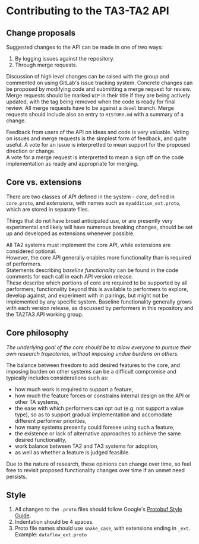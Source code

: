 # Contributing to the TA3-TA2 API

## Change proposals

Suggested changes to the API can be made in one of two ways:

1.  By logging issues against the repository.
2.  Through merge requests.

Discussion of high level changes can be raised with the group and commented on using GitLab's issue tracking system.
Concrete changes can be proposed by modifying code and submitting a merge request for review.
Merge requests should be marked `WIP` in their title if they are being actively updated, with the tag being removed when the code is ready for final review.
All merge requests have to be against a `devel` branch.
Merge requests should include also an entry to `HISTORY.md` with a summary of a change.

Feedback from users of the API on ideas and code is very valuable. 
Voting on issues and merge requests is the simplest form of feedback, and quite useful. 
A vote for an issue is interpretted to mean support for the proposed direction or change.  
A vote for a merge request is interpretted to mean a sign off on the code implementation as ready and appropriate for merging.

## Core vs. extensions

There are two classes of API defined in the system - *core*, defined in `core.proto`, and *extensions*, with names such as `myaddition_ext.proto`, which are stored in separate files.  

Things that do not have broad anticipated use, or are presently very experimental and likely will have numerous breaking changes, should be set up and developed as extensions whenever possible.

All TA2 systems must implement the core API, while extensions are considered optional.  
However, the core API generally enables more functionality than is required of performers.  
Statements describing *baseline functionality* can be found in the code comments for each call in each API version release.  
These describe which portions of core are required to be supported by all performers; functionality beyond this is available to performers to explore, develop against, and experiment with in pairings, but might not be implemented by any specific system.
Baseline functionality generally grows with each version release, as discussed by performers in this repository and the TA2TA3 API working group.

## Core philosophy

_The underlying goal of the core should be to allow everyone to pursue their own research trajectories, without imposing undue burdens on others._

The balance between freedom to add desired features to the core, and imposing burden on other systems can be a difficult compromise and typically includes considerations such as:
* how much work is required to support a feature,
* how much the feature forces or constrains internal design on the API or other TA systems,
* the ease with which performers can opt out (e.g. not support a value type), so as to support gradual implementation and accomodate different performer priorities,
* how many systems presently could foresee using such a feature,
* the existence or lack of alternative approaches to achieve the same desired functionality,
* work balance between TA2 and TA3 systems for adoption,
* as well as whether a feature is judged feasible.

Due to the nature of research, these opinions can change over time, so feel free to revisit proposed functionality changes over time if an unmet need persists.

## Style

1. All changes to the `.proto` files should follow Google's [Protobuf Style Guide](https://developers.google.com/protocol-buffers/docs/style).
1. Indentation should be 4 spaces.
1. Proto file names should use `snake_case`, with extensions ending in `_ext`.  Example: `dataflow_ext.proto` 
